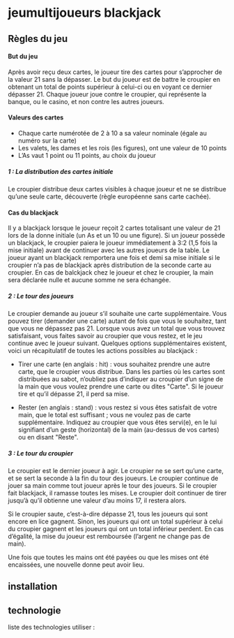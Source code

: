 # jeumultijoueurs blackjack

## Règles du jeu

#### But du jeu

Après avoir reçu deux cartes, le joueur tire des cartes pour s’approcher de la valeur 21 sans la dépasser. Le but du joueur est de battre le croupier en obtenant un total de points supérieur à celui-ci ou en voyant ce dernier dépasser 21. Chaque joueur joue contre le croupier, qui représente la banque, ou le casino, et non contre les autres joueurs.

#### Valeurs des cartes
- Chaque carte numérotée de 2 à 10 a sa valeur nominale (égale au numéro sur la carte) 
- Les valets, les dames et les rois (les figures), ont une valeur de 10 points 
- L’As vaut 1 point ou 11 points, au choix du joueur

##### 1 : La distribution des cartes initiale
Le croupier distribue deux cartes visibles à chaque joueur et ne se distribue qu’une seule carte, découverte (règle européenne sans carte cachée). 

#### Cas du blackjack
Il y a blackjack lorsque le joueur reçoit 2 cartes totalisant une valeur de 21 lors de la donne initiale (un As et un 10 ou une figure). Si un joueur possède un blackjack, le croupier paiera le joueur immédiatement à 3:2 (1,5 fois la mise initiale) avant de continuer avec les autres joueurs de la table.
Le joueur ayant un blackjack remportera une fois et demi sa mise initiale si le croupier n’a pas de blackjack après distribution de la seconde carte au croupier. En cas de balckjack chez le joueur et chez le croupier, la main sera déclarée nulle et aucune somme ne sera échangée.

##### 2 : Le tour des joueurs
Le croupier demande au joueur s’il souhaite une carte supplémentaire. Vous pouvez tirer (demander une carte) autant de fois que vous le souhaitez, tant que vous ne dépassez pas 21. Lorsque vous avez un total que vous trouvez satisfaisant, vous faites savoir au croupier que vous restez, et le jeu continue avec le joueur suivant. Quelques options supplémentaires existent, voici un récapitulatif de toutes les actions possibles au blackjack :

- Tirer une carte (en anglais : hit) : vous souhaitez prendre une autre carte, que le croupier vous distribue. Dans les parties où les cartes sont distribuées au sabot, n’oubliez pas d’indiquer au croupier d’un signe de la main que vous voulez prendre une carte ou dites "Carte". Si le joueur tire et qu’il dépasse 21, il perd sa mise.

- Rester (en anglais : stand) : vous restez si vous êtes satisfait de votre main, que le total est suffisant ; vous ne voulez pas de carte supplémentaire. Indiquez au croupier que vous êtes servi(e), en le lui signifiant d’un geste (horizontal) de la main (au-dessus de vos cartes) ou en disant "Reste".

##### 3 : Le tour du croupier
Le croupier est le dernier joueur à agir. Le croupier ne se sert qu’une carte, et se sert la seconde à la fin du tour des joueurs. Le croupier continue de jouer sa main comme tout joueur après le tour des joueurs. Si le croupier fait blackjack, il ramasse toutes les mises. Le croupier doit continuer de tirer jusqu’à qu’il obtienne une valeur d’au moins 17, il restera alors.

Si le croupier saute, c’est-à-dire dépasse 21, tous les joueurs qui sont encore en lice gagnent. Sinon, les joueurs qui ont un total supérieur à celui du croupier gagnent et les joueurs qui ont un total inférieur perdent. En cas d’égalité, la mise du joueur est remboursée (l’argent ne change pas de main).

Une fois que toutes les mains ont été payées ou que les mises ont été encaissées, une nouvelle donne peut avoir lieu.

## installation


## technologie
liste des technologies utiliser :
